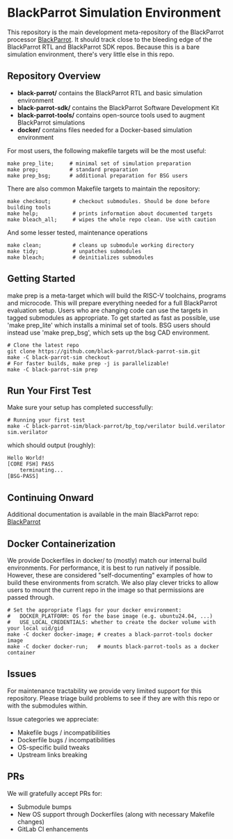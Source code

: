 # BlackParrot Simulation Environment

This repository is the main development meta-repository of the BlackParrot processor
[BlackParrot](https://www.github.com/black-parrot/black-parrot).
It should track close to the bleeding edge of the BlackParrot RTL and BlackParrot SDK repos.
Because this is a bare simulation environment, there's very little else in this repo.

## Repository Overview

- **black-parrot/** contains the BlackParrot RTL and basic simulation environment
- **black-parrot-sdk/** contains the BlackParrot Software Development Kit
- **black-parrot-tools/** contains open-source tools used to augment BlackParrot simulations
- **docker/** contains files needed for a Docker-based simulation environment

For most users, the following makefile targets will be the most useful:

    make prep_lite;     # minimal set of simulation preparation
    make prep;          # standard preparation
    make prep_bsg;      # additional preparation for BSG users

There are also common Makefile targets to maintain the repository:

    make checkout;       # checkout submodules. Should be done before building tools
    make help;           # prints information about documented targets
    make bleach_all;     # wipes the whole repo clean. Use with caution

And some lesser tested, maintenance operations

    make clean;          # cleans up submodule working directory
    make tidy;           # unpatches submodules
    make bleach;         # deinitializes submodules

## Getting Started

make prep is a meta-target which will build the RISC-V toolchains, programs and microcode.
This will prepare everything needed for a full BlackParrot evaluation setup.
Users who are changing code can use the targets in tagged submodules as appropriate.
To get started as fast as possible, use 'make prep\_lite' which installs a minimal set of tools.
BSG users should instead use 'make prep\_bsg', which sets up the bsg CAD environment.

    # Clone the latest repo
    git clone https://github.com/black-parrot/black-parrot-sim.git
    make -C black-parrot-sim checkout
    # For faster builds, make prep -j is parallelizable!
    make -C black-parrot-sim prep

## Run Your First Test

Make sure your setup has completed successfully:

    # Running your first test
    make -C black-parrot-sim/black-parrot/bp_top/verilator build.verilator sim.verilator

which should output (roughly):

    Hello World!
    [CORE FSH] PASS
        terminating...
    [BSG-PASS]

## Continuing Onward

Additional documentation is available in the main BlackParrot repo: [BlackParrot](https://github.com/black-parrot/black-parrot)

## Docker Containerization

We provide Dockerfiles in docker/ to (mostly) match our internal build environments.
For performance, it is best to run natively if possible.
However, these are considered "self-documenting" examples of how to build these environments from scratch.
We also play clever tricks to allow users to mount the current repo in the image so that permissions are passed through.


    # Set the appropriate flags for your docker environment:
    #   DOCKER_PLATFORM: OS for the base image (e.g. ubuntu24.04, ...)
    #   USE_LOCAL_CREDENTIALS: whether to create the docker volume with your local uid/gid
    make -C docker docker-image; # creates a black-parrot-tools docker image
    make -C docker docker-run;   # mounts black-parrot-tools as a docker container

## Issues

For maintenance tractability we provide very limited support for this repository.
Please triage build problems to see if they are with this repo or with the submodules within.

Issue categories we appreciate:
  - Makefile bugs / incompatibilities
  - Dockerfile bugs / incompatibilities
  - OS-specific build tweaks
  - Upstream links breaking

## PRs

We will gratefully accept PRs for:
  - Submodule bumps
  - New OS support through Dockerfiles (along with necessary Makefile changes)
  - GitLab CI enhancements

